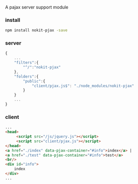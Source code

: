A pajax server support module

### install
```sh
npm install nokit-pjax -save
```

### server
```js
{
    ...
    "filters":{
        "^/":"nokit-pjax"
    },
    "folders":{
        "public":{
            "client/pjax.js$": "./node_modules/nokit-pjax"
        }
    }
    ...
}
```

### client
```html
...
<head>
     <script src="/js/jquery.js"></script>
     <script src="client/pjax.js"></script>
</head>
<a href="./index" data-pjax-container="#info">index</a> | 
<a href="./test" data-pjax-container="#info">test</a>
<br/>
<div id="info">
    index
</div>
...
```